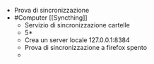 - Prova di sincronizzazione
- #Computer [[Syncthing]]
	- Servizio di sincronizzazione cartelle
	- 5*
	- Crea un server locale 127.0.0.1:8384
	- Prova di sincronizzazione a firefox spento
	-